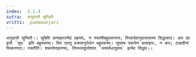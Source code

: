 ```yaml
---
index:  3.1.4
sutra:  अनुदात्तौ सुप्पितौ
vritti:  padamanjari
---
```


	अनुदात्तौ सुप्पितौ।। सुबिति प्रत्याहारस्येदं ग्रहणम्, न स्पतमीबहुवचनस्य; पित्त्वादेवानुदात्तत्वस्य सिद्धत्वात्। अत एव वृत्तौ `सुपः` इति बहुवचनम्। पित एतत्तु प्रक्रमानुरोधेन बहुवचनम्। सुपश्च पकारेण प्रत्याहारः, न कप; टाबादीनां पित्करणात्। पचतीति। शबन्तोदाहरणम्, तिपस्त्वदुपदेशात् `लसार्वधातुकम्` इत्येव सिद्धम्।।
